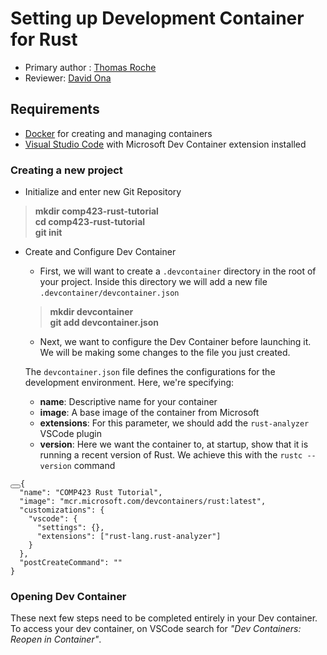 # **Setting up Development Container for Rust**

* Primary author : [Thomas Roche](https://thomas092101)
* Reviewer: [David Ona](https://github.com/david-ona)

## **Requirements**

* [Docker](https://www.docker.com/products/docker-desktop/) for creating and managing containers
* [Visual Studio Code](https://code.visualstudio.com/) with Microsoft Dev Container extension installed

### **Creating a new project**

* Initialize and enter new Git Repository  
> **mkdir comp423-rust-tutorial**  
> **cd comp423-rust-tutorial**  
> **git init**  

* Create and Configure Dev Container  
    + First, we will want to create a <code>.devcontainer</code> directory in the root of your project.  Inside this directory we will
    add a new file <code>.devcontainer/devcontainer.json</code>  
    > **mkdir devcontainer**  
    > **git add devcontainer.json**  

    + Next, we want to configure the Dev Container before launching it. We will be making some changes to the file you just created. 

    The <code>devcontainer.json</code> file defines the configurations for the development environment.  Here, we're specifying: 

    + **name**: Descriptive name for your container  
    + **image**: A base image of the container from Microsoft  
    + **extensions**: For this parameter, we should add the <code>rust-analyzer</code> VSCode plugin  
    + **version**: Here we want the container to, at startup, show that it is running a recent version of Rust.  We achieve this with the <code>rustc --version</code> command  


<div class="language-json highlight"><pre id="__code_5"><span></span><button class="md-clipboard md-icon" title="Copy to clipboard" data-clipboard-target="#__code_5 > code"></button><code class="md-code__content"><span id="__span-5-1"><a id="__codelineno-5-1" name="__codelineno-5-1" href="https://comp423-25s.github.io/resources/MkDocs/tutorial/#__codelineno-5-1"></a><span class="p">{</span>
</span><span id="__span-5-2"><a id="__codelineno-5-2" name="__codelineno-5-2" href="https://comp423-25s.github.io/resources/MkDocs/tutorial/#__codelineno-5-2"></a><span class="w">  </span><span class="nt">"name"</span><span class="p">:</span><span class="w"> </span><span class="s2">"COMP423 Rust Tutorial"</span><span class="p">,</span>
</span><span id="__span-5-3"><a id="__codelineno-5-3" name="__codelineno-5-3" href="https://comp423-25s.github.io/resources/MkDocs/tutorial/#__codelineno-5-3"></a><span class="w">  </span><span class="nt">"image"</span><span class="p">:</span><span class="w"> </span><span class="s2">"mcr.microsoft.com/devcontainers/rust:latest"</span><span class="p">,</span>
</span><span id="__span-5-4"><a id="__codelineno-5-4" name="__codelineno-5-4" href="https://comp423-25s.github.io/resources/MkDocs/tutorial/#__codelineno-5-4"></a><span class="w">  </span><span class="nt">"customizations"</span><span class="p">:</span><span class="w"> </span><span class="p">{</span>
</span><span id="__span-5-5"><a id="__codelineno-5-5" name="__codelineno-5-5" href="https://comp423-25s.github.io/resources/MkDocs/tutorial/#__codelineno-5-5"></a><span class="w">    </span><span class="nt">"vscode"</span><span class="p">:</span><span class="w"> </span><span class="p">{</span>
</span><span id="__span-5-6"><a id="__codelineno-5-6" name="__codelineno-5-6" href="https://comp423-25s.github.io/resources/MkDocs/tutorial/#__codelineno-5-6"></a><span class="w">      </span><span class="nt">"settings"</span><span class="p">:</span><span class="w"> </span><span class="p">{},</span>
</span><span id="__span-5-7"><a id="__codelineno-5-7" name="__codelineno-5-7" href="https://comp423-25s.github.io/resources/MkDocs/tutorial/#__codelineno-5-7"></a><span class="w">      </span><span class="nt">"extensions"</span><span class="p">:</span><span class="w"> </span><span class="p">[</span><span class="s2">"rust-lang.rust-analyzer"</span><span class="p">]</span>
</span><span id="__span-5-8"><a id="__codelineno-5-8" name="__codelineno-5-8" href="https://comp423-25s.github.io/resources/MkDocs/tutorial/#__codelineno-5-8"></a><span class="w">    </span><span class="p">}</span>
</span><span id="__span-5-9"><a id="__codelineno-5-9" name="__codelineno-5-9" href="https://comp423-25s.github.io/resources/MkDocs/tutorial/#__codelineno-5-9"></a><span class="w">  </span><span class="p">},</span>
</span><span id="__span-5-10"><a id="__codelineno-5-10" name="__codelineno-5-10" href="https://comp423-25s.github.io/resources/MkDocs/tutorial/#__codelineno-5-10"></a><span class="w">  </span><span class="nt">"postCreateCommand"</span><span class="p">:</span><span class="w"> </span><span class="s2">""</span>
</span><span id="__span-5-11"><a id="__codelineno-5-11" name="__codelineno-5-11" href="https://comp423-25s.github.io/resources/MkDocs/tutorial/#__codelineno-5-11"></a><span class="p">}</span>
</span></code></pre></div>

### Opening Dev Container

These next few steps need to be completed entirely in your Dev container.  To access your dev container, on VSCode search for *"Dev Containers: Reopen in Container"*.

